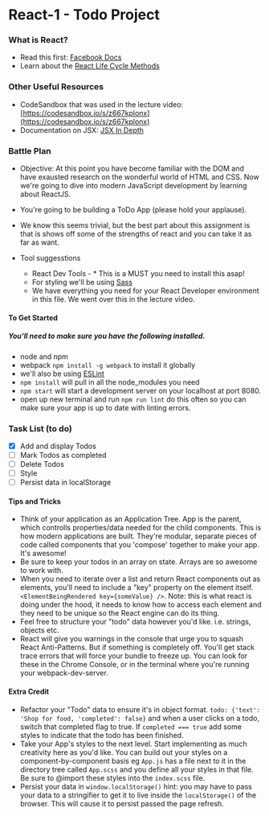 # React-1 - Todo Project

### What is React?

* Read this first: [Facebook Docs](https://facebook.github.io/react/docs/hello-world.html)
* Learn about the [React Life Cycle Methods](https://engineering.musefind.com/react-lifecycle-methods-how-and-when-to-use-them-2111a1b692b1)

### Other Useful Resources

* CodeSandbox that was used in the lecture video: [https://codesandbox.io/s/z667kplonx](https://codesandbox.io/s/z667kplonx)
* Documentation on JSX: [JSX In Depth](https://facebook.github.io/react/docs/jsx-in-depth.html)

### Battle Plan

* Objective: At this point you have become familiar with the DOM and have exausted research on the wonderful world of HTML and CSS. Now we're going to dive into modern JavaScript development by learning about ReactJS.
* You're going to be building a ToDo App (please hold your applause).
* We know this seems trivial, but the best part about this assignment is that is shows off some of the strengths of react and you can take it as far as want.

* Tool suggesstions
  * React Dev Tools - \* This is a MUST you need to install this asap!
  * For styling we'll be using [Sass](http://sass-lang.com/)
  * We have everything you need for your React Developer environment in this file. We went over this in the lecture video.

#### To Get Started

##### You'll need to make sure you have the following installed.

* node and npm
* webpack `npm install -g webpack` to install it globally
* we'll also be using [ESLint](https://www.npmjs.com/package/eslint-watch)
* `npm install` will pull in all the node_modules you need
* `npm start` will start a development server on your localhost at port 8080.
* open up new terminal and run `npm run lint` do this often so you can make sure your app is up to date with linting errors.

### Task List (to do)

* [x] Add and display Todos
* [ ] Mark Todos as completed
* [ ] Delete Todos
* [ ] Style
* [ ] Persist data in localStorage

#### Tips and Tricks

* Think of your application as an Application Tree. App is the parent, which controlls properties/data needed for the child components. This is how modern applications are built. They're modular, separate pieces of code called components that you 'compose' together to make your app. It's awesome!
* Be sure to keep your todos in an array on state. Arrays are so awesome to work with.
* When you need to iterate over a list and return React components out as elements, you'll need to include a "key" property on the element itself. `<ElementBeingRendered key={someValue} />`. Note: this is what react is doing under the hood, it needs to know how to access each element and they need to be unique so the React engine can do its thing.
* Feel free to structure your "todo" data however you'd like. i.e. strings, objects etc.
* React will give you warnings in the console that urge you to squash React Anti-Patterns. But if something is completely off. You'll get stack trace errors that will force your bundle to freeze up. You can look for these in the Chrome Console, or in the terminal where you're running your webpack-dev-server.

#### Extra Credit

* Refactor your "Todo" data to ensure it's in object format. `todo: {'text': 'Shop for food, 'completed': false}` and when a user clicks on a todo, switch that completed flag to true. If `completed === true` add some styles to indicate that the todo has been finished.
* Take your App's styles to the next level. Start implementing as much creativity here as you'd like. You can build out your styles on a component-by-component basis eg `App.js` has a file next to it in the directory tree called `App.scss` and you define all your styles in that file. Be sure to @import these styles into the `index.scss` file.
* Persist your data in `window.localStorage()` hint: you may have to pass your data to a stringifier to get it to live inside the `localStorage()` of the browser. This will cause it to persist passed the page refresh.

